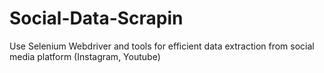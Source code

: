 # Social-Data-Scrapin
Use Selenium Webdriver and tools for efficient data extraction from social media platform (Instagram, Youtube)

